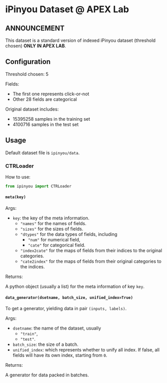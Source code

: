 # iPinyou Dataset @ APEX Lab

## ANNOUNCEMENT
This dataset is a standard version of indexed iPinyou dataset (threshold chosen) **ONLY IN APEX LAB**.

## Configuration
Threshold chosen: 5

Fields:

* The first one represents click-or-not
* Other 28 fields are categorical

Original dataset includes:

* 15395258 samples in the training set
* 4100716 samples in the test set

## Usage

Default dataset file is `ipinyou/data`.

### CTRLoader

How to use:

```python
from ipinyou import CTRLoader
```

#### `meta(key)`

Args:

* `key`: the key of the meta information.
	* `"names"` for the names of fields.
	* `"sizes"` for the sizes of fields.
	* `"dtypes"` for the data types of fields, including
		* `"num"` for numerical field,
		* `"cate"` for categorical field.
	* `"index2cate"` for the maps of fields from their indices to the original categories.
	* `"cate2index"` for the maps of fields from their original categories to the indices.
	
Returns:

A python object (usually a list) for the meta information of key `key`.

#### `data_generator(dsetname, batch_size, unified_index=True)`

To get a generator, yielding data in pair `(inputs, labels)`.

Args:

* `dsetname`: the name of the dataset, usually
	* `"train"`,
	* `"test"`.
* `batch_size`: the size of a batch.
* `unified_index`: which represents whether to unify all index. If false, all fields will have its own index, starting from `0`.

Returns:

A generator for data packed in batches.


